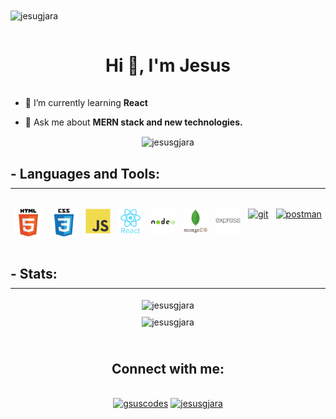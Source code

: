 <img align="center" src="https://i.ibb.co/k22BmLV/Jesus-G-Jara-2.png" alt="jesugjara"/>

<h1 style="padding:15px 0" align="center">Hi 👋, I'm Jesus</h1>
<!-- <h3 style="padding-bottom:10px" align="center">Full-stack Web Developer.</h3> -->

- 🌱 I’m currently learning **React**

- 💬 Ask me about **MERN stack and new technologies.**

<!-- github-streak -->

<div align="center">
<p><img align="center" src="https://github-readme-streak-stats.herokuapp.com/?user=jesusgjara&hide_border=true&theme=tokyonight_duo" alt="jesusgjara" /></p>
</div>

<!-- Languages and tools -->

<h2 align="left" style="border-bottom:1px solid; padding-bottom:10px;"> - Languages and Tools: </h2>

<!-- Tech icons -->

<div align="center" style="display:flex;justify-content:space-around; padding:15px 0px">
  <a href="https://www.w3.org/html/" target="_blank" rel="noreferrer"> 
    <img src="https://raw.githubusercontent.com/devicons/devicon/master/icons/html5/html5-original-wordmark.svg" alt="html5" width="45" height="45"/> 
  </a>
  <a href="https://www.w3schools.com/css/" target="_blank" rel="noreferrer"> 
    <img src="https://raw.githubusercontent.com/devicons/devicon/master/icons/css3/css3-original-wordmark.svg" alt="css3" width="45" height="45"/> 
  </a>
  <a href="https://developer.mozilla.org/en-US/docs/Web/JavaScript" target="_blank" rel="noreferrer"> 
    <img src="https://raw.githubusercontent.com/devicons/devicon/master/icons/javascript/javascript-original.svg" alt="javascript" width="40" height="40"/> 
  </a>
  <a href="https://reactjs.org/" target="_blank" rel="noreferrer"> 
    <img src="https://raw.githubusercontent.com/devicons/devicon/master/icons/react/react-original-wordmark.svg" alt="react" width="40" height="40"/> 
  </a>
  <a href="https://nodejs.org" target="_blank" rel="noreferrer"> 
    <img src="https://raw.githubusercontent.com/devicons/devicon/master/icons/nodejs/nodejs-original-wordmark.svg" alt="nodejs" width="40" height="40"/> 
  </a>
  <a href="https://www.mongodb.com/" target="_blank" rel="noreferrer"> 
    <img src="https://raw.githubusercontent.com/devicons/devicon/master/icons/mongodb/mongodb-original-wordmark.svg" alt="mongodb" width="40" height="40"/> 
  </a> 
  <a href="https://expressjs.com" target="_blank" rel="noreferrer"> 
    <img src="https://raw.githubusercontent.com/devicons/devicon/master/icons/express/express-original-wordmark.svg" alt="express" width="40" height="40"/> 
  </a> 
  <a href="https://git-scm.com/" target="_blank" rel="noreferrer"> 
    <img src="https://www.vectorlogo.zone/logos/git-scm/git-scm-icon.svg" alt="git" width="40" height="40"/> 
  </a>       
  <a href="https://postman.com" target="_blank" rel="noreferrer"> 
    <img src="https://www.vectorlogo.zone/logos/getpostman/getpostman-icon.svg" alt="postman" width="40" height="40"/> 
  </a>  
</div>

<!-- Cards -->
<h2 align="left" style="border-bottom:1px solid; padding-bottom:10px;"> - Stats: </h2>

<div style="display:flex; justify-content: space-around; align-items:center; align-content:center; flex-direction: column;">

  <div>
    <img src="https://github-readme-stats.vercel.app/api?username=jesusgjara&show_icons=true&locale=en&theme=tokyonight&hide_border=true&hide=issues" alt="jesusgjara" />
  </div>

  <div style="padding:10px ">
    <img src="https://github-readme-stats.vercel.app/api/top-langs?username=jesusgjara&show_icons=true&locale=en&layout=compact&theme=tokyonight&hide_border=true" alt="jesusgjara" />
  </div>

</div>

<h2 style="padding: 15px 0" align="center">Connect with me:</h2>

<p align="center">
<a href="https://twitter.com/gsuscodes" target="blank"><img align="center" src="https://raw.githubusercontent.com/rahuldkjain/github-profile-readme-generator/master/src/images/icons/Social/twitter.svg" alt="gsuscodes" height="30" width="40" /></a>
<a href="https://linkedin.com/in/jesusgjara" target="blank"><img align="center" src="https://raw.githubusercontent.com/rahuldkjain/github-profile-readme-generator/master/src/images/icons/Social/linked-in-alt.svg" alt="jesusgjara" height="30" width="40" /></a>
</p>